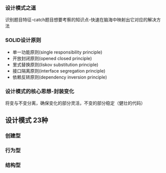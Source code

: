### 设计模式之道
识别题目特征-catch题目想要考察的知识点-快速在脑海中映射出它对应的解决方法
### SOLID设计原则
* 单一功能原则(single responsibility principle)
* 开放封闭原则(opened closed principle)
* 里式替换原则(liskov substitution principle)
* 接口隔离原则(interface segregation principle)
* 依赖反转原则(dependency inversion principle)

### 设计模式的核心思想-封装变化
将变与不变分离，确保变化的部分灵活，不变的部分稳定（健壮的代码）

## 设计模式 23种
### 创建型
### 行为型
### 结构型

